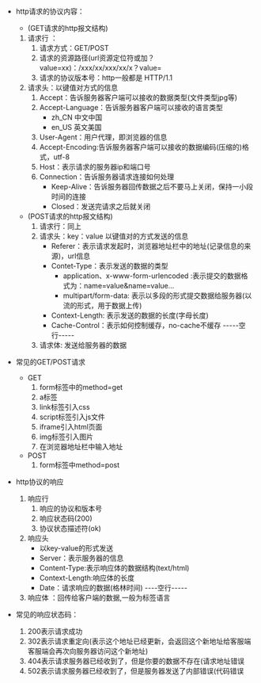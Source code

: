# 

* http请求的协议内容：
	* (GET请求的http报文结构)
	1. 请求行 ：
		1. 请求方式：GET/POST
		2. 请求的资源路径(url资源定位符或加？value=xx)：/xxx/xx/xxx/xx/x？value=
		3. 请求的协议版本号：http一般都是 HTTP/1.1
	2. 请求头：以键值对方式的信息
		1. Accept：告诉服务器客户端可以接收的数据类型(文件类型jpg等)
		2. Accept-Language：告诉服务器客户端可以接收的语言类型
			* zh_CN   中文中国
			* en_US   英文美国
		3. User-Agent：用户代理，即浏览器的信息
		4. Accept-Encoding:告诉服务器客户端可以接收的数据编码(压缩的)格式，utf-8
		5. Host：表示请求的服务器ip和端口号
		6. Connection：告诉服务器请求连接如何处理
			* Keep-Alive：告诉服务器回传数据之后不要马上关闭，保持一小段时间的连接
			* Closed：发送完请求之后就关闭
	* (POST请求的http报文结构)
		1. 请求行：同上
		2. 请求头：key：value   以键值对的方式发送的信息
			* Referer：表示请求发起时，浏览器地址栏中的地址(记录信息的来源)，url信息
			* Contet-Type：表示发送的数据的类型
				* application、x-www-form-urlencoded :表示提交的数据格式为：name=value&name=value...
				* multipart/form-data: 表示以多段的形式提交数据给服务器(以流的形式，用于数据上传)
			* Context-Length: 表示发送的数据的长度(字母长度)
			* Cache-Control：表示如何控制缓存，no-cache不缓存
		-----空行-----
		3. 请求体: 发送给服务器的数据

* 常见的GET/POST请求
	* GET
		1. form标签中的method=get
		2. a标签
		3. link标签引入css
		4. script标签引入js文件
		5. iframe引入html页面
		6. img标签引入图片
		7. 在浏览器地址栏中输入地址
	* POST
		1. form标签中method=post
	
* http协议的响应
	1. 响应行
		1. 响应的协议和版本号
		2. 响应状态码(200)
		3. 协议状态描述符(ok)
	2. 响应头
		* 以key-value的形式发送
		* Server：表示服务器的信息
		* Content-Type:表示响应体的数据结构(text/html)
		* Context-Length:响应体的长度
		* Date：请求响应的数据(格林时间)
	----空行-----
	3. 响应体 ：回传给客户端的数据,一般为标签语言
* 常见的响应状态码：
	1. 200表示请求成功
	2. 302表示请求重定向(表示这个地址已经更新，会返回这个新地址给客服端客服端会再次向服务器访问这个新地址)
	3. 404表示请求服务器已经收到了，但是你要的数据不存在(请求地址错误
	4. 502表示请求服务器已经收到了，但是服务器发送了内部错误(代码错误
	